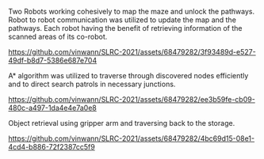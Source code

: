 Two Robots working cohesively to map the maze and unlock the pathways.
Robot to robot communication was utilized to update the map and the pathways.
Each robot having the benefit of retrieving information of the scanned areas of its co-robot. 

https://github.com/vinwann/SLRC-2021/assets/68479282/3f93489d-e527-49df-b8d7-5386e687e704


A* algorithm was utilized to traverse through discovered nodes efficiently and to direct search patrols in necessary junctions. 

https://github.com/vinwann/SLRC-2021/assets/68479282/ee3b59fe-cb09-480c-a497-1da4e4e7a0e8


Object retrieval using gripper arm and traversing back to the storage.

https://github.com/vinwann/SLRC-2021/assets/68479282/4bc69d15-08e1-4cd4-b886-72f2387cc5f9
